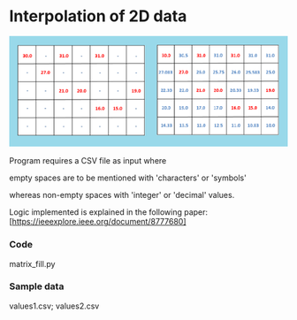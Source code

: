 # Interpolation of 2D data

![alt text](sample_output.png)

Program requires a CSV file as input where 

empty spaces are to be mentioned with 'characters' or 'symbols' 

whereas non-empty spaces with 'integer' or 'decimal' values. 



Logic implemented is explained in the following paper:
[https://ieeexplore.ieee.org/document/8777680]

### Code
matrix_fill.py

### Sample data
values1.csv; values2.csv
